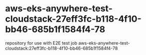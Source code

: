 # aws-eks-anywhere-test-cloudstack-27eff3fc-b118-4f10-bb46-685b1f1584f4-78
repository for use with E2E test job aws-eks-anywhere-test-cloudstack:27eff3fc-b118-4f10-bb46-685b1f1584f4-78
